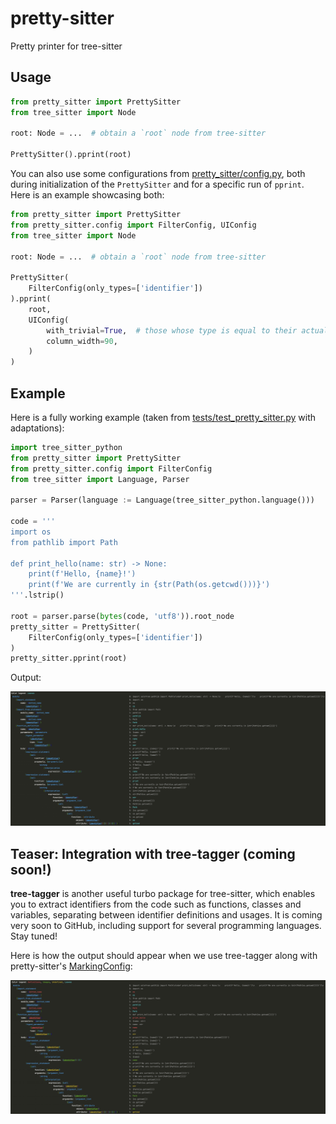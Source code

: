 # pretty-sitter

Pretty printer for tree-sitter

## Usage

```python
from pretty_sitter import PrettySitter
from tree_sitter import Node

root: Node = ...  # obtain a `root` node from tree-sitter

PrettySitter().pprint(root)
```

You can also use some configurations from [pretty_sitter/config.py](pretty_sitter/config.py),
both during initialization of the `PrettySitter` and for a specific run of `pprint`.
Here is an example showcasing both:

```python
from pretty_sitter import PrettySitter
from pretty_sitter.config import FilterConfig, UIConfig
from tree_sitter import Node

root: Node = ...  # obtain a `root` node from tree-sitter

PrettySitter(
    FilterConfig(only_types=['identifier'])
).pprint(
    root,
    UIConfig(
        with_trivial=True,  # those whose type is equal to their actual content, e.g. '(', ':', 'pass'
        column_width=90,
    )
)
```

## Example

Here is a fully working example (taken from [tests/test_pretty_sitter.py](tests/test_pretty_sitter.py) with adaptations):

```python
import tree_sitter_python
from pretty_sitter import PrettySitter
from pretty_sitter.config import FilterConfig
from tree_sitter import Language, Parser

parser = Parser(language := Language(tree_sitter_python.language()))

code = '''
import os
from pathlib import Path

def print_hello(name: str) -> None:
    print(f'Hello, {name}!')
    print(f'We are currently in {str(Path(os.getcwd()))}')
'''.lstrip()

root = parser.parse(bytes(code, 'utf8')).root_node
pretty_sitter = PrettySitter(
    FilterConfig(only_types=['identifier'])
)
pretty_sitter.pprint(root)
```

Output:

![assets/example-output.png](assets/example-output.png)

## Teaser: Integration with tree-tagger (coming soon!)

**tree-tagger** is another useful turbo package for tree-sitter, which enables you to extract identifiers
from the code such as functions, classes and variables, separating between identifier definitions and usages.
It is coming very soon to GitHub, including support for several programming languages. Stay tuned!

Here is how the output should appear when we use tree-tagger
along with pretty-sitter's [MarkingConfig](pretty_sitter/config.py?plain=1#L34):

![assets/example-output-with-tags.png](assets/example-output-with-tags.png)
